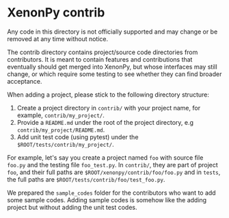 # XenonPy contrib

Any code in this directory is not officially supported and may change or be
removed at any time without notice.

The contrib directory contains project/source code directories from contributors.
It is meant to contain features and contributions that eventually should
get merged into XenonPy, but whose interfaces may still change, or which
require some testing to see whether they can find broader acceptance.

When adding a project, please stick to the following directory structure:

1. Create a project directory in `contrib/` with your project name, for example, `contrib/my_project/`.
2. Provide a `README.md` under the root of the project directory, e.g `contrib/my_project/README.md`.
3. Add unit test code (using pytest) under the `$ROOT/tests/contrib/my_project/`.

For example, let's say you create a project named `foo` with source file `foo.py` and the testing file
`foo_test.py`. In `contrib/`, they are part
of project `foo`, and their full paths are `$ROOT/xenonpy/contrib/foo/foo.py`
and in `tests`, the full paths are `$ROOT/tests/contrib/foo/test_foo.py`.

We prepared the `sample_codes` folder for the contributors who want to add some sample codes.
Adding sample codes is somehow like the adding project but without adding the unit test codes.
